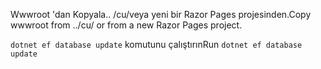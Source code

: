 <span data-ttu-id="0a157-101">Wwwroot 'dan Kopyala.. /cu/veya yeni bir Razor Pages projesinden.</span><span class="sxs-lookup"><span data-stu-id="0a157-101">Copy wwwroot from ../cu/ or from a new Razor Pages project.</span></span>

<span data-ttu-id="0a157-102">`dotnet ef database update` komutunu çalıştırın</span><span class="sxs-lookup"><span data-stu-id="0a157-102">Run `dotnet ef database update`</span></span>

